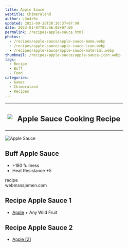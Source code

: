 ```yaml
---
title: Apple Sauce
webtitle: Chimeraland
author: L3n4r0x
updated: 2022-09-28T20:26:37+07:00
date: 2022-01-07T05:56:03+07:00
permalink: /recipes/apple-sauce.html
photos:
  - /recipes/apple-sauce/apple-sauce-name.webp
  - /recipes/apple-sauce/apple-sauce-icon.webp
  - /recipes/apple-sauce/apple-sauce-material.webp
thumbnail: /recipes/apple-sauce/apple-sauce-icon.webp
tags:
  - Recipe
  - Buff
  - Food
categories:
  - Games
  - Chimeraland
  - Recipes
---
```


<section id="bootstrap-wrapper"><link rel="stylesheet" href="https://cdn.statically.io/gh/dimaslanjaka/Web-Manajemen/40ac3225/css/bootstrap-4.5-wrapper.css"/><div class="row mb-2"><div class="col-md-12 mb-2"><table class="table" id="post-info"><tbody><tr><td><img class="d-inline-block me-2" src="/chimeraland/recipes/apple-sauce/apple-sauce-icon.webp" width="auto" height="auto"/></td><td><h1 class="fs-5">Apple Sauce Cooking Recipe</h1></td></tr></tbody></table></div></div><div class="card mb-2"><div class="row g-0"><div class="col-sm-4 position-relative mb-2"><img src="/chimeraland/recipes/apple-sauce/apple-sauce-material.webp" class="card-img fit-cover w-100 h-100" alt="Apple Sauce" data-fancybox="true"/></div><div class="col-sm-8 mb-2"><div class="card-body"><h2 class="card-title fs-5">Buff Apple Sauce</h2><div class="card-text"><ul><li>+180 fullness</li><li>Heat Resistance +5</li></ul></div><span class="badge rounded-pill bg-dark">recipe</span></div><div class="card-footer text-end text-muted">webmanajemen.com</div></div></div></div><div class="row mb-2"><div class="col-12 col-lg-6 recipe-item mb-2"><div class="card"><div class="card-body"><h2 class="card-title fs-5">Recipe Apple Sauce 1</h2><div class="card-text"><ul><li><a class="text-decoration-none" href="/chimeraland/materials/apple.html">Apple</a><span> + </span>Any Wild Fruit</li></ul></div></div></div></div><div class="col-12 col-lg-6 recipe-item mb-2"><div class="card"><div class="card-body"><h2 class="card-title fs-5">Recipe Apple Sauce 2</h2><div class="card-text"><ul><li><a class="text-decoration-none" href="/chimeraland/materials/apple.html">Apple [2]</a></li></ul></div></div></div></div></div></section>